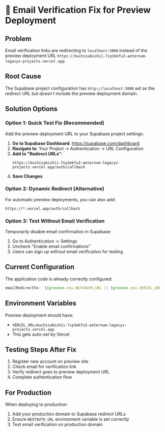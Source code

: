 # 🔧 Email Verification Fix for Preview Deployment

## Problem
Email verification links are redirecting to `localhost:3000` instead of the preview deployment URL `https://kuchisabishii-7cp3ekfu3-aeternum-legacys-projects.vercel.app`.

## Root Cause
The Supabase project configuration has `http://localhost:3000` set as the redirect URL but doesn't include the preview deployment domain.

## Solution Options

### Option 1: Quick Test Fix (Recommended)
Add the preview deployment URL to your Supabase project settings:

1. **Go to Supabase Dashboard**: https://supabase.com/dashboard
2. **Navigate to**: Your Project → Authentication → URL Configuration
3. **Add to "Redirect URLs"**:
   ```
   https://kuchisabishii-7cp3ekfu3-aeternum-legacys-projects.vercel.app/auth/callback
   ```
4. **Save Changes**

### Option 2: Dynamic Redirect (Alternative)
For automatic preview deployments, you can also add:
```
https://*.vercel.app/auth/callback
```

### Option 3: Test Without Email Verification
Temporarily disable email confirmation in Supabase:
1. Go to Authentication → Settings
2. Uncheck "Enable email confirmations"
3. Users can sign up without email verification for testing

## Current Configuration
The application code is already correctly configured:
```typescript
emailRedirectTo: `${process.env.NEXTAUTH_URL || (process.env.VERCEL_URL ? `https://${process.env.VERCEL_URL}` : 'http://localhost:3000')}/auth/callback`
```

## Environment Variables
Preview deployment should have:
- `VERCEL_URL=kuchisabishii-7cp3ekfu3-aeternum-legacys-projects.vercel.app`
- This gets auto-set by Vercel

## Testing Steps After Fix
1. Register new account on preview site
2. Check email for verification link
3. Verify redirect goes to preview deployment URL
4. Complete authentication flow

## For Production
When deploying to production:
1. Add your production domain to Supabase redirect URLs
2. Ensure `NEXTAUTH_URL` environment variable is set correctly
3. Test email verification on production domain